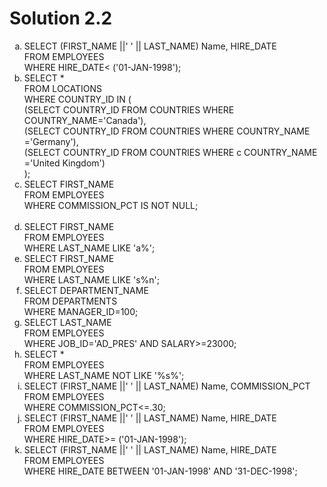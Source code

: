 # Solution 2.2
<ol type='a'>
<li> SELECT (FIRST_NAME ||' ' || LAST_NAME) Name, HIRE_DATE<br>
FROM EMPLOYEES<br>
WHERE HIRE_DATE< ('01-JAN-1998');</li>
<li>SELECT * <br>
FROM LOCATIONS <br>
WHERE COUNTRY_ID IN (<br>
(SELECT COUNTRY_ID FROM COUNTRIES WHERE COUNTRY_NAME='Canada'),<br>
(SELECT COUNTRY_ID FROM COUNTRIES WHERE COUNTRY_NAME ='Germany'),<br>
(SELECT COUNTRY_ID FROM COUNTRIES WHERE c COUNTRY_NAME ='United Kingdom')<br>
);</li>
<li> SELECT FIRST_NAME<br>
FROM EMPLOYEES<br>
WHERE COMMISSION_PCT IS NOT NULL;</li><br>
<li> SELECT FIRST_NAME<br>
FROM EMPLOYEES<br>
WHERE LAST_NAME LIKE 'a%';</li>
<li> SELECT FIRST_NAME<br>
FROM EMPLOYEES<br>
WHERE LAST_NAME LIKE 's%n';</li>
<li> SELECT DEPARTMENT_NAME<br>
FROM DEPARTMENTS<br>
WHERE MANAGER_ID=100;</li>
<li> SELECT LAST_NAME<br>
FROM EMPLOYEES<br>
WHERE JOB_ID='AD_PRES' AND SALARY>=23000;</li>
<li> SELECT * <br>
FROM EMPLOYEES<br>
WHERE LAST_NAME NOT LIKE '%s%';</li>
<li>SELECT (FIRST_NAME ||' ' || LAST_NAME) Name, COMMISSION_PCT<br>
FROM EMPLOYEES<br>
WHERE COMMISSION_PCT<=.30;<br>
<li> SELECT (FIRST_NAME ||' ' || LAST_NAME) Name, HIRE_DATE<br>
FROM EMPLOYEES<br>
WHERE HIRE_DATE>= ('01-JAN-1998');</li>
<li> SELECT (FIRST_NAME ||' ' || LAST_NAME) Name, HIRE_DATE<br>
FROM EMPLOYEES<br>
WHERE HIRE_DATE BETWEEN '01-JAN-1998' AND '31-DEC-1998';</li>

</ol>

